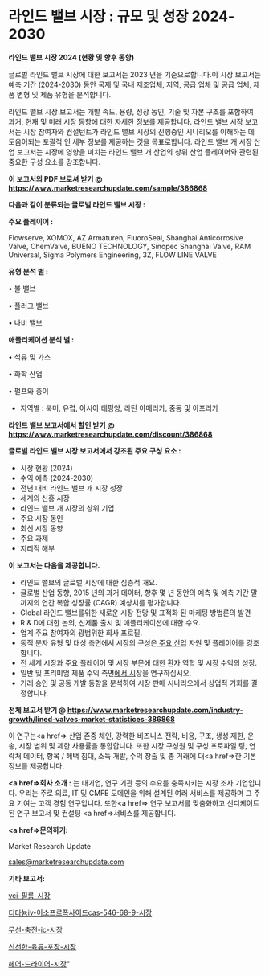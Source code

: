 # 라인드 밸브 시장 : 규모 및 성장 2024-2030

<strong>라인드 밸브 시장 2024 (현황 및 향후 동향)</strong>

글로벌 라인드 밸브 시장에 대한 보고서는 2023 년을 기준으로합니다.이 시장 보고서는 예측 기간 (2024-2030) 동안 국제 및 국내 제조업체, 지역, 공급 업체 및 공급 업체, 제품 변형 및 제품 유형을 분석합니다.

라인드 밸브 시장 보고서는 개발 속도, 용량, 성장 동인, 기술 및 자본 구조를 포함하여 과거, 현재 및 미래 시장 동향에 대한 자세한 정보를 제공합니다. 라인드 밸브 시장 보고서는 시장 참여자와 컨설턴트가 라인드 밸브 시장의 진행중인 시나리오를 이해하는 데 도움이되는 포괄적 인 세부 정보를 제공하는 것을 목표로합니다. 라인드 밸브 개 시장 산업 보고서는 시장에 영향을 미치는 라인드 밸브 개 산업의 상위 산업 플레이어와 관련된 중요한 구성 요소를 강조합니다.



<strong>이 보고서의 PDF 브로셔 받기 @ <a href=https://www.marketresearchupdate.com/sample/386868>https://www.marketresearchupdate.com/sample/386868</a></strong>



<strong>다음과 같이 분류되는 글로벌 라인드 밸브 시장 :</strong>



<strong>주요 플레이어 :</strong>

Flowserve, XOMOX, AZ Armaturen, FluoroSeal, Shanghai Anticorrosive Valve, ChemValve, BUENO TECHNOLOGY, Sinopec Shanghai Valve, RAM Universal, Sigma Polymers Engineering, 3Z, FLOW LINE VALVE



<strong>유형 분석 별 :</strong>

• 볼 밸브

• 플러그 밸브

• 나비 밸브



<strong>애플리케이션 분석 별 :</strong>

• 석유 및 가스

• 화학 산업

• 펄프와 종이

<ul>
  <li>지역별 : 북미, 유럽, 아시아 태평양, 라틴 아메리카, 중동 및 아프리카</li>
</ul>


<strong>라인드 밸브 보고서에서 할인 받기 @ <a href=https://www.marketresearchupdate.com/discount/386868>https://www.marketresearchupdate.com/discount/386868</a></strong>



<strong>글로벌 라인드 밸브 시장 보고서에서 강조된 주요 구성 요소 :</strong>
<ul>
  <li>시장 현황 (2024)</li>
  <li>수익 예측 (2024-2030)</li>
  <li>전년 대비 라인드 밸브 개 시장 성장</li>
  <li>세계의 신흥 시장</li>
  <li>라인드 밸브 개 시장의 상위 기업</li>
  <li>주요 시장 동인</li>
  <li>최신 시장 동향</li>
  <li>주요 과제</li>
  <li>지리적 해부</li>
</ul>


<strong>이 보고서는 다음을 제공합니다.</strong>
<ul>
  <li>라인드 밸브의 글로벌 시장에 대한 심층적 개요.</li>
  <li>글로벌 산업 동향, 2015 년의 과거 데이터, 향후 몇 년 동안의 예측 및 예측 기간 말까지의 연간 복합 성장률 (CAGR) 예상치를 평가합니다.</li>
  <li>Global 라인드 밸브를위한 새로운 시장 전망 및 표적화 된 마케팅 방법론의 발견</li>
  <li>R &amp; D에 대한 논의, 신제품 출시 및 애플리케이션에 대한 수요.</li>
  <li>업계 주요 참여자의 광범위한 회사 프로필.</li>
  <li>동적 분자 유형 및 대상 측면에서 시장의 구성은<a href=> 주요 산</a>업 자원 및 플레이어를 강조합니다.</li>
  <li>전 세계 시장과 주요 플레이어 및 시장 부문에 대한 환자 역학 및 시장 수익의 성장.</li>
  <li>일반 및 프리미엄 제품 수익 측면<a href=>에서 시</a>장을 연구하십시오.</li>
  <li>거래 승인 및 공동 개발 동향을 분석하여 시장 판매 시나리오에서 상업적 기회를 결정합니다.</li>
</ul>



<strong>전체 보고서 받기 @ <a href=https://www.marketresearchupdate.com/industry-growth/lined-valves-market-statistices-386868>https://www.marketresearchupdate.com/industry-growth/lined-valves-market-statistices-386868</a></strong>

이 연구는<a href=> 산업 존중</a> 체인, 강력한 비즈니스 전략, 비용, 구조, 생성 제한, 운송, 시장 범위 및 제한 사용률을 통합합니다. 또한 시장 구성원 및 구성 프로파일 링, 연락처 데이터, 항목 / 혜택 침대, 소득 개발, 수익 창출 및 총 거래에 대<a href=>한 기본 </a>정보를 제공합니다.



<strong><a href=>회사 소</a>개 :</strong>
는 대기업, 연구 기관 등의 수요를 충족시키는 시장 조사 기업입니다. 우리는 주로 의료, IT 및 CMFE 도메인을 위해 설계된 여러 서비스를 제공하며 그 주요 기여는 고객 경험 연구입니다. 또한<a href=> 연구 보</a>고서를 맞춤화하고 신디케이트 된 연구 보고서 및 컨설팅 <a href=>서비스</a>를 제공합니다.



<strong><a href=>문의하기:</a></strong>

Market Research Update

sales@marketresearchupdate.com



<strong>기타 보고서:</strong>

<a href=https://www.linkedin.com/pulse/vci-필름-시장-경쟁-분석-및-성장-잠재력-2029-consumer-connection-chronicles-24-/>vci-필름-시장</a>

<a href=https://www.linkedin.com/pulse/티타늄iv-이소프로폭사이드cas-546-68-9-시장-세분화-연구-및-mhpsf/>티타늄iv-이소프로폭사이드cas-546-68-9-시장</a>

<a href=https://www.linkedin.com/pulse/무선-충전-ic-시장-현재-및-미래-성장-2029-trend-tracking-tips-360-analysis-zvjef/>무선-충전-ic-시장</a>

<a href=https://www.linkedin.com/pulse/신선한-육류-포장-시장-세분화-연구-및-목표-고객2030년-trend-tracking-tips-360-analysis-ygvuf/>신선한-육류-포장-시장</a>

<a href=https://www.linkedin.com/pulse/헤어-드라이어-시장-현재-및-미래-성장-2029-isdailynews-xjuzf/>헤어-드라이어-시장</a>"
